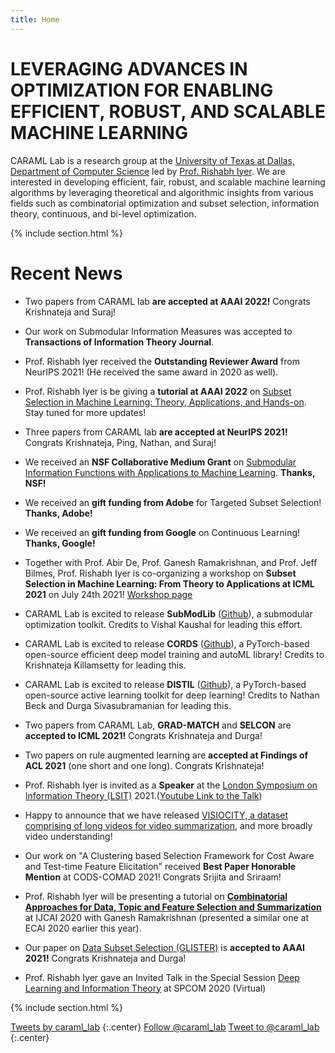 ```yaml
---
title: Home
---
```

# LEVERAGING ADVANCES IN OPTIMIZATION FOR ENABLING EFFICIENT, ROBUST, AND SCALABLE MACHINE LEARNING

CARAML Lab is a research group at the [University of Texas at Dallas, Department of Computer Science](http://cs.utdallas.edu/) led by [Prof. Rishabh Iyer](https://sites.google.com/view/rishabhiyer/home). We are interested in developing efficient, fair, robust, and scalable machine learning algorithms by leveraging theoretical and algorithmic insights from various fields such as combinatorial optimization and subset selection, information theory, continuous, and bi-level optimization.

{% include section.html %}
# Recent News

- Two papers from CARAML lab **are accepted at AAAI 2022!** Congrats Krishnateja and Suraj!

- Our work on Submodular Information Measures was accepted to **Transactions of Information Theory Journal**.

- Prof. Rishabh Iyer received the **Outstanding Reviewer Award** from NeurIPS 2021! (He received the same award in 2020 as well). 

- Prof. Rishabh Iyer is be giving a **tutorial at AAAI 2022** on [Subset Selection in Machine Learning: Theory, Applications, and Hands-on](https://www.google.com/url?q=https%3A%2F%2Fsites.google.com%2Fview%2Fsubsetmlaaai22tutorial%2Fhome&sa=D&sntz=1&usg=AFQjCNE-0xFEW9j1SSGllVhb2MuATRixqQ). Stay tuned for more updates!

- Three papers from CARAML lab **are accepted at NeurIPS 2021!** Congrats Krishnateja, Ping, Nathan, and Suraj!

- We received an **NSF Collaborative Medium Grant** on [Submodular Information Functions with Applications to Machine Learning](https://www.google.com/url?q=https%3A%2F%2Fwww.nsf.gov%2Fawardsearch%2FshowAward%3FAWD_ID%3D2106937%26HistoricalAwards%3Dfalse&sa=D&sntz=1&usg=AFQjCNGITifuXvuYmcsHWAqySGkt-MJTeQ). **Thanks, NSF!**

- We received an **gift funding from Adobe** for Targeted Subset Selection! **Thanks, Adobe!**

- We received an **gift funding from Google** on Continuous Learning! **Thanks, Google!**

- Together with Prof. Abir De, Prof. Ganesh Ramakrishnan, and Prof. Jeff Bilmes, Prof. Rishabh Iyer is co-organizing a workshop on **Subset Selection in Machine Learning: From Theory to Applications at ICML 2021** on July 24th 2021! [Workshop page](https://icml.cc/virtual/2021/workshop/8351)

- CARAML Lab is excited to release **SubModLib** ([Github](https://github.com/decile-team/submodlib)), a submodular optimization toolkit. Credits to Vishal Kaushal for leading this effort.

- CARAML Lab is excited to release **CORDS**  ([Github](https://github.com/decile-team/cords)), a PyTorch-based open-source efficient deep model training and autoML library! Credits to Krishnateja Killamsetty for leading this.

- CARAML Lab is excited to release **DISTIL** ([Github](https://github.com/decile-team/distil)), a PyTorch-based open-source active learning toolkit for deep learning! Credits to Nathan Beck and Durga Sivasubramanian for leading this.

- Two papers from CARAML Lab, **GRAD-MATCH** and **SELCON** are **accepted to ICML 2021!** Congrats Krishnateja and Durga!

- Two papers on rule augmented learning are **accepted at Findings of ACL 2021** (one short and one long). Congrats Krishnateja!

- Prof. Rishabh Iyer is invited as a **Speaker** at the [London Symposium on Information Theory (LSIT)](https://www.google.com/url?q=https%3A%2F%2Fwww.imperial.ac.uk%2Felectrical-engineering%2Flsit2021%2Ftopic-1-information-theoretic-foundations-of-learning-algorithms%2F&sa=D&sntz=1&usg=AFQjCNEnRIjvRMcdO_WwQRvHfyIE-8ZVjA) 2021.([Youtube Link to the Talk](https://www.youtube.com/watch?v=wLG4JN_q8Ac#t=3h20m35s))

- Happy to announce that we have released [VISIOCITY, a dataset comprising of long videos for video summarization](https://www.google.com/url?q=https%3A%2F%2Fvisiocity.github.io%2F&sa=D&sntz=1&usg=AFQjCNFo00FV6Oip4SakK9S1ytCKw0ajYg), and more broadly video understanding!

- Our work on "A Clustering based Selection Framework for Cost Aware and Test-time Feature Elicitation" received **Best Paper Honorable Mention** at CODS-COMAD 2021! Congrats Srijita and Sriraam!

- Prof. Rishabh Iyer will be presenting a tutorial on [**Combinatorial Approaches for Data, Topic and Feature Selection and Summarization**](https://www.google.com/url?q=https%3A%2F%2Fsites.google.com%2Fview%2Fijcaitutorial2020summarization%2Fhome&sa=D&sntz=1&usg=AFQjCNGzggGb_zgk6hxyBoi1MSmcQkTo8g) at IJCAI 2020 with Ganesh Ramakrishnan (presented a similar one at ECAI 2020 earlier this year).

- Our paper on [Data Subset Selection (GLISTER)](https://www.google.com/url?q=https%3A%2F%2Farxiv.org%2Fpdf%2F2012.10630.pdf&sa=D&sntz=1&usg=AFQjCNFtvK_XBpAWIgDexiKPesoAIaRh5w) is **accepted to AAAI 2021!** Congrats Krishnateja and Durga!

- Prof. Rishabh Iyer gave an Invited Talk in the Special Session [Deep Learning and Information Theory](https://www.google.com/url?q=https%3A%2F%2Fece.iisc.ac.in%2F~spcom%2F2020%2Fss_dl_it.html%23WIE3&sa=D&sntz=1&usg=AFQjCNEETmHfq5Wa5R36QI8yLQ7HP9P8EA) at SPCOM 2020 (Virtual)

{% include section.html %}

<a class="twitter-timeline" data-width="400" data-height="400" href="https://twitter.com/caraml_lab?ref_src=twsrc%5Etfw">Tweets by caraml_lab</a> <script async src="https://platform.twitter.com/widgets.js" charset="utf-8"></script>
{:.center}
<a href="https://twitter.com/caraml_lab?ref_src=twsrc%5Etfw" class="twitter-follow-button" data-show-count="false">Follow @caraml_lab</a><script async src="https://platform.twitter.com/widgets.js" charset="utf-8"></script>
<a href="https://twitter.com/intent/tweet?screen_name=caraml_lab&ref_src=twsrc%5Etfw" class="twitter-mention-button" data-show-count="false">Tweet to @caraml_lab</a><script async src="https://platform.twitter.com/widgets.js" charset="utf-8"></script>
{:.center}
